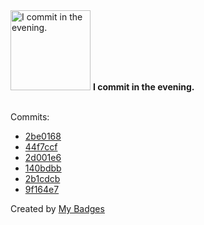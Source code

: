 <img src="https://my-badges.github.io/my-badges/evening-commits.png" alt="I commit in the evening." title="I commit in the evening." width="128">
<strong>I commit in the evening.</strong>
<br><br>

Commits:

- <a href="https://github.com/n3rada/smbclient-ng/commit/2be01681bce17e25b9e26ebe52a0efd50446099d">2be0168</a>
- <a href="https://github.com/n3rada/Coercer/commit/44f7ccf7a32c226f69d4c90a05315cba94b37768">44f7ccf</a>
- <a href="https://github.com/n3rada/smbclient-ng/commit/2d001e6b7f0b616daa9d549c1ab2160d52b581b1">2d001e6</a>
- <a href="https://github.com/n3rada/smbclient-ng/commit/140bdbb1334fc8660e65908bee4097cf1fca1080">140bdbb</a>
- <a href="https://github.com/n3rada/redteam-research/commit/2b1cdcb67a490880ce0b0714983cbd707cb8b770">2b1cdcb</a>
- <a href="https://github.com/n3rada/MSSQLand/commit/9f164e72edaa69fa9e8cd90fc54e471f2d317e16">9f164e7</a>


Created by <a href="https://github.com/my-badges/my-badges">My Badges</a>